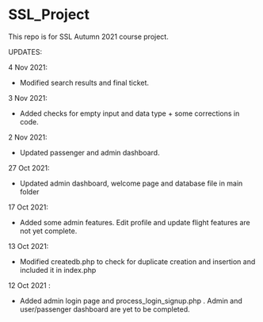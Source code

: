 # SSL_Project
This repo is for SSL Autumn 2021 course project.

UPDATES:

4 Nov 2021:
* Modified search results and final ticket.

3 Nov 2021:
* Added checks for empty input and data type + some corrections in code.

2 Nov 2021:
* Updated passenger and admin dashboard.

27 Oct 2021:
* Updated admin dashboard, welcome page and database file in main folder

17 Oct 2021:
* Added some admin features. Edit profile and update flight features are not yet complete.

13 Oct 2021:
* Modified createdb.php to check for duplicate creation and insertion and included it in index.php

12 Oct 2021 :
* Added admin login page and process_login_signup.php . Admin and user/passenger dashboard are yet to be completed.
 

